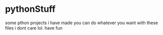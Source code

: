 # pythonStuff
some pthon projects i have made
you can do whatever you want with these files i dont care lol.
have fun

